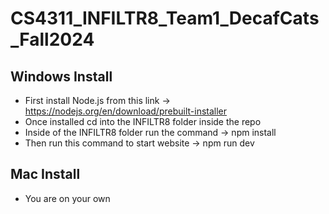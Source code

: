 # CS4311_INFILTR8_Team1_DecafCats_Fall2024

## Windows Install

- First install Node.js from this link -> https://nodejs.org/en/download/prebuilt-installer
- Once installed cd into the INFILTR8 folder inside the repo
- Inside of the INFILTR8 folder run the command -> npm install
- Then run this command to start website -> npm run dev

## Mac Install
- You are on your own
